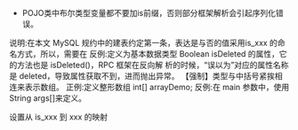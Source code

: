 - POJO类中布尔类型变量都不要加is前缀，否则部分框架解析会引起序列化错误。 

说明:在本文 MySQL 规约中的建表约定第一条，表达是与否的值采用is_xxx 的命名方式，所以，需要在
反例:定义为基本数据类型 Boolean isDeleted 的属性，它的方法也是 isDeleted()，RPC 框架在反向解 析的时候，“误以为”对应的属性名称是 deleted，导致属性获取不到，进而抛出异常。
 【强制】类型与中括号紧挨相连来表示数组。
 正例:定义整形数组 int[] arrayDemo;
 反例:在 main 参数中，使用 String args[]来定义。
 

 <resultMap>设置从 is_xxx 到 xxx 的映射